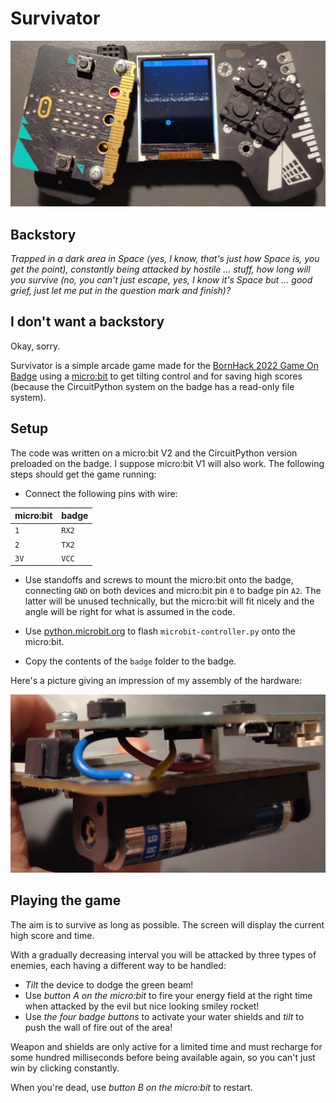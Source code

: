 # Survivator

![Demo](images/demo.jpg)

## Backstory

_Trapped in a dark area in Space (yes, I know, that's just how Space is, you get the point),
constantly being attacked by hostile ... stuff, how long will you survive (no, you can't just
escape, yes, I know it's Space but ... good grief, just let me put in the question mark and
finish)?_

## I don't want a backstory

Okay, sorry.

Survivator is a simple arcade game made for the
[BornHack 2022 Game On Badge](https://github.com/bornhack/badge2022) using a
[micro:bit](https://microbit.org) to get tilting control and for saving high scores (because the
CircuitPython system on the badge has a read-only file system).

## Setup

The code was written on a micro:bit V2 and the CircuitPython version preloaded on the badge.
I suppose micro:bit V1 will also work. The following steps should get the game running:

* Connect the following pins with wire:

| micro:bit | badge |
|-----------|-------|
| `1`       | `RX2` |
| `2`       | `TX2` |
| `3V`      | `VCC` |

* Use standoffs and screws to mount the micro:bit onto the badge, connecting `GND` on both
  devices and micro:bit pin `0` to badge pin `A2`. The latter will be unused technically, but the
  micro:bit will fit nicely and the angle will be right for what is assumed in the code.

* Use [python.microbit.org](https://python.microbit.org) to flash `microbit-controller.py` onto
  the micro:bit.

* Copy the contents of the `badge` folder to the badge.

Here's a picture giving an impression of my assembly of the hardware:

![Badge and micro:bit viewed from the side](images/assembly.jpg)

## Playing the game

The aim is to survive as long as possible. The screen will display the current high score and time.

With a gradually decreasing interval you will be attacked by three types of enemies, each having a
different way to be handled:

* _Tilt_ the device to dodge the green beam!
* Use _button A on the micro:bit_ to fire your energy field at the right time when attacked by the
  evil but nice looking smiley rocket!
* Use _the four badge buttons_ to activate your water shields and _tilt_ to push the wall of fire
  out of the area!

Weapon and shields are only active for a limited time and must recharge for some hundred
milliseconds before being available again, so you can't just win by clicking constantly.

When you're dead, use _button B on the micro:bit_ to restart.
